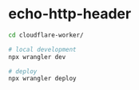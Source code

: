 # echo-http-header

```bash
cd cloudflare-worker/

# local development
npx wrangler dev

# deploy
npx wrangler deploy
```
